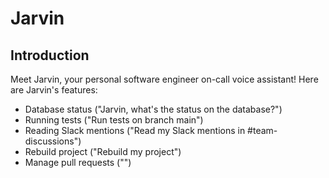 # Jarvin

## Introduction

Meet Jarvin, your personal software engineer on-call voice assistant! Here are Jarvin's features:
- Database status ("Jarvin, what's the status on the database?")
- Running tests ("Run tests on branch main")
- Reading Slack mentions ("Read my Slack mentions in #team-discussions")
- Rebuild project ("Rebuild my project")
- Manage pull requests ("")